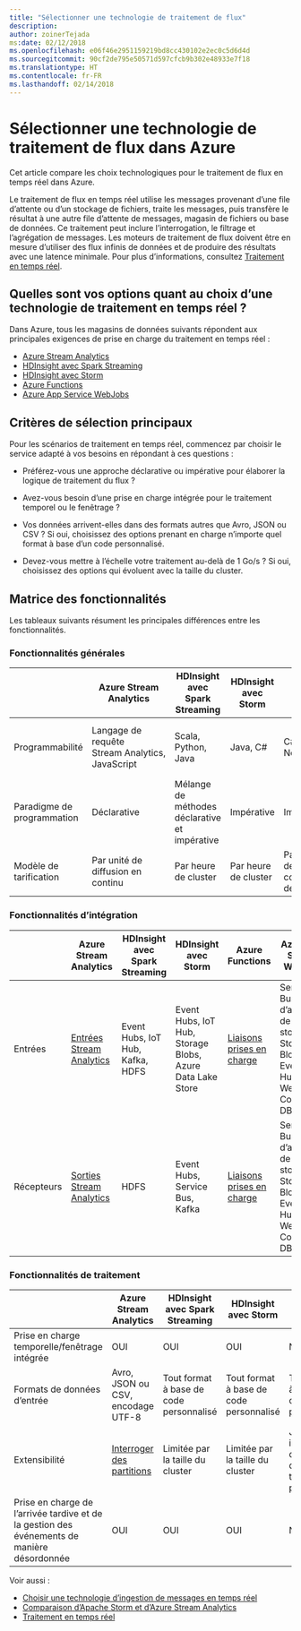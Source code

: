 ```yaml
---
title: "Sélectionner une technologie de traitement de flux"
description: 
author: zoinerTejada
ms:date: 02/12/2018
ms.openlocfilehash: e06f46e2951159219bd8cc430102e2ec0c5d6d4d
ms.sourcegitcommit: 90cf2de795e50571d597cfcb9b302e48933e7f18
ms.translationtype: HT
ms.contentlocale: fr-FR
ms.lasthandoff: 02/14/2018
---
```

# <a name="choosing-a-stream-processing-technology-in-azure"></a>Sélectionner une technologie de traitement de flux dans Azure

Cet article compare les choix technologiques pour le traitement de flux en temps réel dans Azure.

Le traitement de flux en temps réel utilise les messages provenant d’une file d’attente ou d’un stockage de fichiers, traite les messages, puis transfère le résultat à une autre file d’attente de messages, magasin de fichiers ou base de données. Ce traitement peut inclure l’interrogation, le filtrage et l’agrégation de messages. Les moteurs de traitement de flux doivent être en mesure d’utiliser des flux infinis de données et de produire des résultats avec une latence minimale. Pour plus d’informations, consultez [Traitement en temps réel](../scenarios/real-time-processing.md).

## <a name="what-are-your-options-when-choosing-a-technology-for-real-time-processing"></a>Quelles sont vos options quant au choix d’une technologie de traitement en temps réel ?
Dans Azure, tous les magasins de données suivants répondent aux principales exigences de prise en charge du traitement en temps réel :
- [Azure Stream Analytics](/azure/stream-analytics/)
- [HDInsight avec Spark Streaming](/azure/hdinsight/spark/apache-spark-streaming-overview)
- [HDInsight avec Storm](/azure/hdinsight/storm/apache-storm-overview)
- [Azure Functions](/azure/azure-functions/functions-overview)
- [Azure App Service WebJobs](/azure/app-service/web-sites-create-web-jobs)

## <a name="key-selection-criteria"></a>Critères de sélection principaux

Pour les scénarios de traitement en temps réel, commencez par choisir le service adapté à vos besoins en répondant à ces questions :

- Préférez-vous une approche déclarative ou impérative pour élaborer la logique de traitement du flux ?

- Avez-vous besoin d’une prise en charge intégrée pour le traitement temporel ou le fenêtrage ?

- Vos données arrivent-elles dans des formats autres que Avro, JSON ou CSV ? Si oui, choisissez des options prenant en charge n’importe quel format à base d’un code personnalisé.

- Devez-vous mettre à l’échelle votre traitement au-delà de 1 Go/s ? Si oui, choisissez des options qui évoluent avec la taille du cluster. 

## <a name="capability-matrix"></a>Matrice des fonctionnalités

Les tableaux suivants résument les principales différences entre les fonctionnalités. 

### <a name="general-capabilities"></a>Fonctionnalités générales
| | Azure Stream Analytics | HDInsight avec Spark Streaming | HDInsight avec Storm | Azure Functions | Azure App Service WebJobs |
| --- | --- | --- | --- | --- | --- | 
| Programmabilité | Langage de requête Stream Analytics, JavaScript | Scala, Python, Java | Java, C# | C#, F#, Node.js | C#, Node.js, PHP, Java, Python |
| Paradigme de programmation | Déclarative | Mélange de méthodes déclarative et impérative | Impérative | Impérative | Impérative |    
| Modèle de tarification | Par unité de diffusion en continu | Par heure de cluster | Par heure de cluster | Par exécution de fonction et consommation de ressources | Par heure de plan App Service |  

### <a name="integration-capabilities"></a>Fonctionnalités d’intégration
| | Azure Stream Analytics | HDInsight avec Spark Streaming | HDInsight avec Storm | Azure Functions | Azure App Service WebJobs |
| --- | --- | --- | --- | --- | --- | 
| Entrées | [Entrées Stream Analytics](/azure/stream-analytics/stream-analytics-define-inputs)  | Event Hubs, IoT Hub, Kafka, HDFS  | Event Hubs, IoT Hub, Storage Blobs, Azure Data Lake Store  | [Liaisons prises en charge](/azure/azure-functions/functions-triggers-bindings#supported-bindings) | Service Bus, files d’attente de stockage, Storage Blobs, Event Hubs, WebHooks, Cosmos DB, fichiers |
| Récepteurs |  [Sorties Stream Analytics](/azure/stream-analytics/stream-analytics-define-outputs) | HDFS | Event Hubs, Service Bus, Kafka | [Liaisons prises en charge](/azure/azure-functions/functions-triggers-bindings#supported-bindings) | Service Bus, files d’attente de stockage, Storage Blobs, Event Hubs, WebHooks, Cosmos DB, fichiers | 

### <a name="processing-capabilities"></a>Fonctionnalités de traitement
| | Azure Stream Analytics | HDInsight avec Spark Streaming | HDInsight avec Storm | Azure Functions | Azure App Service WebJobs |
| --- | --- | --- | --- | --- | --- | 
| Prise en charge temporelle/fenêtrage intégrée | OUI | OUI | OUI | Non  | Non  |
| Formats de données d’entrée | Avro, JSON ou CSV, encodage UTF-8 | Tout format à base de code personnalisé | Tout format à base de code personnalisé | Tout format à base de code personnalisé | Tout format à base de code personnalisé |
| Extensibilité | [Interroger des partitions](/azure/stream-analytics/stream-analytics-parallelization) | Limitée par la taille du cluster | Limitée par la taille du cluster | Jusqu'à 200 instances d’application de fonction traitées en parallèle | Limitée par la capacité du plan App Service | 
| Prise en charge de l’arrivée tardive et de la gestion des événements de manière désordonnée | OUI | OUI | OUI | Non  | Non  |

Voir aussi :

- [Choisir une technologie d’ingestion de messages en temps réel](./real-time-ingestion.md)
- [Comparaison d’Apache Storm et d’Azure Stream Analytics](/azure/stream-analytics/stream-analytics-comparison-storm)
- [Traitement en temps réel](../scenarios/real-time-processing.md)
